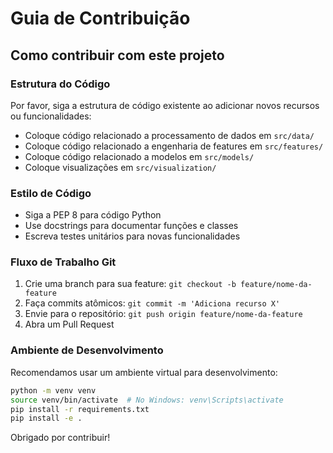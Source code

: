 # Guia de Contribuição

## Como contribuir com este projeto

### Estrutura do Código

Por favor, siga a estrutura de código existente ao adicionar novos recursos ou funcionalidades:

- Coloque código relacionado a processamento de dados em `src/data/`
- Coloque código relacionado a engenharia de features em `src/features/`
- Coloque código relacionado a modelos em `src/models/`
- Coloque visualizações em `src/visualization/`

### Estilo de Código

- Siga a PEP 8 para código Python
- Use docstrings para documentar funções e classes
- Escreva testes unitários para novas funcionalidades

### Fluxo de Trabalho Git

1. Crie uma branch para sua feature: `git checkout -b feature/nome-da-feature`
2. Faça commits atômicos: `git commit -m 'Adiciona recurso X'`
3. Envie para o repositório: `git push origin feature/nome-da-feature`
4. Abra um Pull Request

### Ambiente de Desenvolvimento

Recomendamos usar um ambiente virtual para desenvolvimento:

```bash
python -m venv venv
source venv/bin/activate  # No Windows: venv\Scripts\activate
pip install -r requirements.txt
pip install -e .
```

Obrigado por contribuir!
